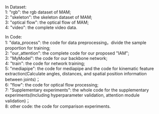 In Dataset:  
1: "rgb": the rgb dataset of MAM;  
2: "skeleton": the skeleton dataset of MAM;  
3: "optical flow": the optical flow of MAM;  
4: "video": the complete video data.  

In Code:  
1: "data_process": the code  for data preprocessing，divide the sample proportion for training;  
2: "our_attention": the complete code for our proposed "IAM";  
3: "MyModel": the code for our backbone network;  
4: "train": the code for network training;  
5: "mediapipe": the code for mediapipe and the code for kinematic feature extraction(Calculate angles, distances, and spatial position information between joints)；  
6: "flow": the code for optical flow processing;  
7: "Supplementary experiments": the whole code for the supplementary experiments(Including hyperparameter validation, attention module validation)；  
8: other code: the code for comparison experiments.
